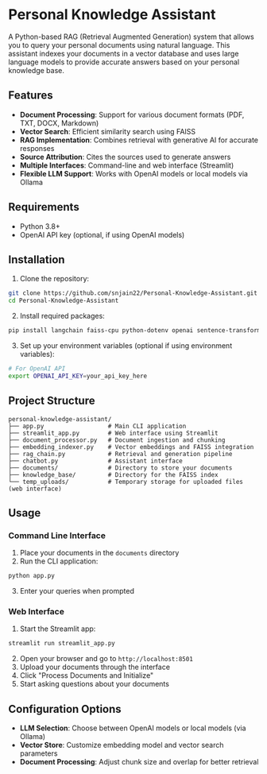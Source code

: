 # Personal Knowledge Assistant

A Python-based RAG (Retrieval Augmented Generation) system that allows you to query your personal documents using natural language. This assistant indexes your documents in a vector database and uses large language models to provide accurate answers based on your personal knowledge base.

## Features

- **Document Processing**: Support for various document formats (PDF, TXT, DOCX, Markdown)
- **Vector Search**: Efficient similarity search using FAISS
- **RAG Implementation**: Combines retrieval with generative AI for accurate responses
- **Source Attribution**: Cites the sources used to generate answers
- **Multiple Interfaces**: Command-line and web interface (Streamlit)
- **Flexible LLM Support**: Works with OpenAI models or local models via Ollama

## Requirements

- Python 3.8+
- OpenAI API key (optional, if using OpenAI models)

## Installation

1. Clone the repository:
```bash
git clone https://github.com/snjain22/Personal-Knowledge-Assistant.git
cd Personal-Knowledge-Assistant
```

2. Install required packages:
```bash
pip install langchain faiss-cpu python-dotenv openai sentence-transformers unstructured streamlit
```

3. Set up your environment variables (optional if using environment variables):
```bash
# For OpenAI API
export OPENAI_API_KEY=your_api_key_here
```

## Project Structure

```
personal-knowledge-assistant/
├── app.py                  # Main CLI application
├── streamlit_app.py        # Web interface using Streamlit
├── document_processor.py   # Document ingestion and chunking
├── embedding_indexer.py    # Vector embeddings and FAISS integration
├── rag_chain.py            # Retrieval and generation pipeline
├── chatbot.py              # Assistant interface
├── documents/              # Directory to store your documents
├── knowledge_base/         # Directory for the FAISS index
└── temp_uploads/           # Temporary storage for uploaded files (web interface)
```

## Usage

### Command Line Interface

1. Place your documents in the `documents` directory
2. Run the CLI application:
```bash
python app.py
```
3. Enter your queries when prompted

### Web Interface

1. Start the Streamlit app:
```bash
streamlit run streamlit_app.py
```
2. Open your browser and go to `http://localhost:8501`
3. Upload your documents through the interface
4. Click "Process Documents and Initialize"
5. Start asking questions about your documents

## Configuration Options

- **LLM Selection**: Choose between OpenAI models or local models (via Ollama)
- **Vector Store**: Customize embedding model and vector search parameters
- **Document Processing**: Adjust chunk size and overlap for better retrieval
